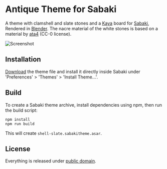 # Antique Theme for Sabaki

A theme with clamshell and slate stones and
a [Kaya](https://en.wikipedia.org/wiki/Torreya_nucifera) board for [Sabaki](http://sabaki.yichuanshen.de/),
Rendered in [Blender](https://www.blender.org/).
The nacre material of the white stones is based on a material by [ata4](https://www.blendswap.com/blend/10488) (CC-0 license).

![Screenshot](ShellSlateScreenshot.png)

## Installation

[Download](https://github.com/billhails/SabakiThemes/releases) the theme file and install it directly inside Sabaki
under 'Preferences' > 'Themes' > 'Install Theme...'.

## Build

To create a Sabaki theme archive, install dependencies using npm, then run the build script:

~~~
npm install
npm run build
~~~

This will create `shell-slate.sabakitheme.asar`.

## License

Everything is released under [public domain](http://creativecommons.org/publicdomain/zero/1.0/).
